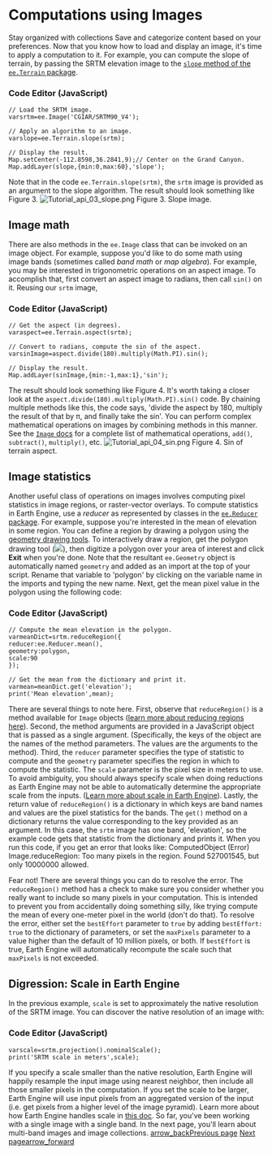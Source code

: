  
#  Computations using Images
Stay organized with collections  Save and categorize content based on your preferences. 
Now that you know how to load and display an image, it's time to apply a computation to it. For example, you can compute the slope of terrain, by passing the SRTM elevation image to the [`slope` method of the `ee.Terrain` package](https://developers.google.com/earth-engine/apidocs/ee-terrain-slope).
### Code Editor (JavaScript)
```
// Load the SRTM image.
varsrtm=ee.Image('CGIAR/SRTM90_V4');

// Apply an algorithm to an image.
varslope=ee.Terrain.slope(srtm);

// Display the result.
Map.setCenter(-112.8598,36.2841,9);// Center on the Grand Canyon.
Map.addLayer(slope,{min:0,max:60},'slope');
```

Note that in the code `ee.Terrain.slope(srtm)`, the `srtm` image is provided as an argument to the slope algorithm. The result should look something like Figure 3.
![Tutorial_api_03_slope.png](https://developers.google.com/static/earth-engine/images/Tutorial_api_03_slope.png) Figure 3. Slope image. 
## Image math
There are also methods in the `ee.Image` class that can be invoked on an image object. For example, suppose you'd like to do some math using image bands (sometimes called _band math_ or _map algebra_). For example, you may be interested in trigonometric operations on an aspect image. To accomplish that, first convert an aspect image to radians, then call `sin()` on it. Reusing our `srtm` image,
### Code Editor (JavaScript)
```
// Get the aspect (in degrees).
varaspect=ee.Terrain.aspect(srtm);

// Convert to radians, compute the sin of the aspect.
varsinImage=aspect.divide(180).multiply(Math.PI).sin();

// Display the result.
Map.addLayer(sinImage,{min:-1,max:1},'sin');
```

The result should look something like Figure 4. It's worth taking a closer look at the `aspect.divide(180).multiply(Math.PI).sin()` code. By chaining multiple methods like this, the code says, 'divide the aspect by 180, multiply the result of that by π, and finally take the sin'. You can perform complex mathematical operations on images by combining methods in this manner. See the [`Image` docs](https://developers.google.com/earth-engine/apidocs/ee-image) for a complete list of mathematical operations, `add()`, `subtract()`, `multiply()`, etc.
![Tutorial_api_04_sin.png](https://developers.google.com/static/earth-engine/images/Tutorial_api_04_sin.png) Figure 4. Sin of terrain aspect. 
## Image statistics
Another useful class of operations on images involves computing pixel statistics in image regions, or raster-vector overlays. To compute statistics in Earth Engine, use a _reducer_ as represented by classes in the [`ee.Reducer` package](https://developers.google.com/earth-engine/guides/reducers_intro). For example, suppose you're interested in the mean of elevation in some region. You can define a region by drawing a polygon using the [geometry drawing tools](https://developers.google.com/earth-engine/guides/playground#geometry-tools). To interactively draw a region, get the polygon drawing tool (![](https://developers.google.com/static/earth-engine/images/Playground_button_polygon.png)), then digitize a polygon over your area of interest and click **Exit** when you're done. Note that the resultant `ee.Geometry` object is automatically named `geometry` and added as an import at the top of your script. Rename that variable to 'polygon' by clicking on the variable name in the imports and typing the new name.
Next, get the mean pixel value in the polygon using the following code:
### Code Editor (JavaScript)
```
// Compute the mean elevation in the polygon.
varmeanDict=srtm.reduceRegion({
reducer:ee.Reducer.mean(),
geometry:polygon,
scale:90
});

// Get the mean from the dictionary and print it.
varmean=meanDict.get('elevation');
print('Mean elevation',mean);
```

There are several things to note here. First, observe that `reduceRegion()` is a method available for `Image` objects ([learn more about reducing regions here](https://developers.google.com/earth-engine/guides/reducers_reduce_region)). Second, the method arguments are provided in a JavaScript object that is passed as a single argument. (Specifically, the keys of the object are the names of the method parameters. The values are the arguments to the method). Third, the `reducer` parameter specifies the type of statistic to compute and the `geometry` parameter specifies the region in which to compute the statistic. The `scale` parameter is the pixel size in meters to use. To avoid ambiguity, you should always specify scale when doing reductions as Earth Engine may not be able to automatically determine the appropriate scale from the inputs. ([Learn more about scale in Earth Engine](https://developers.google.com/earth-engine/guides/scale)).
Lastly, the return value of `reduceRegion()` is a dictionary in which keys are band names and values are the pixel statistics for the bands. The `get()` method on a dictionary returns the value corresponding to the key provided as an argument. In this case, the `srtm` image has one band, 'elevation', so the example code gets that statistic from the dictionary and prints it. 
When you run this code, if you get an error that looks like:
ComputedObject (Error)  
Image.reduceRegion: Too many pixels in the region. Found 527001545, but only 10000000 allowed.  

Fear not! There are several things you can do to resolve the error. The `reduceRegion()` method has a check to make sure you consider whether you really want to include so many pixels in your computation. This is intended to prevent you from accidentally doing something silly, like trying compute the mean of every one-meter pixel in the world (don't do that). To resolve the error, either set the `bestEffort` parameter to `true` by adding `bestEffort: true` to the dictionary of parameters, or set the `maxPixels` parameter to a value higher than the default of 10 million pixels, or both. If `bestEffort` is true, Earth Engine will automatically recompute the scale such that `maxPixels` is not exceeded.
## Digression: Scale in Earth Engine
In the previous example, `scale` is set to approximately the native resolution of the SRTM image. You can discover the native resolution of an image with:
### Code Editor (JavaScript)
```
varscale=srtm.projection().nominalScale();
print('SRTM scale in meters',scale);
```

If you specify a scale smaller than the native resolution, Earth Engine will happily resample the input image using nearest neighbor, then include all those smaller pixels in the computation. If you set the scale to be larger, Earth Engine will use input pixels from an aggregated version of the input (i.e. get pixels from a higher level of the image pyramid). Learn more about how Earth Engine handles scale in [this doc](https://developers.google.com/earth-engine/guides/scale). 
So far, you've been working with a single image with a single band. In the next page, you'll learn about multi-band images and image collections.
[ arrow_backPrevious page](https://developers.google.com/earth-engine/tutorials/tutorial_api_02) [ Next pagearrow_forward](https://developers.google.com/earth-engine/tutorials/tutorial_api_04)
